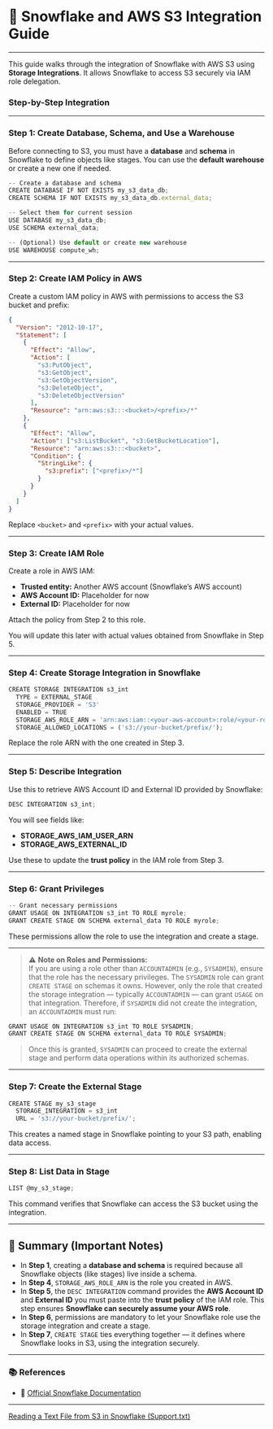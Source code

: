 # 🔗 Snowflake and AWS S3 Integration Guide

***

This guide walks through the integration of Snowflake with AWS S3 using **Storage Integrations**. It allows Snowflake to access S3 securely via IAM role delegation.

### Step-by-Step Integration

***

### Step 1: Create Database, Schema, and Use a Warehouse

Before connecting to S3, you must have a **database** and **schema** in Snowflake to define objects like stages. You can use the **default warehouse** or create a new one if needed.

```javascript
-- Create a database and schema
CREATE DATABASE IF NOT EXISTS my_s3_data_db;
CREATE SCHEMA IF NOT EXISTS my_s3_data_db.external_data;

-- Select them for current session
USE DATABASE my_s3_data_db;
USE SCHEMA external_data;

-- (Optional) Use default or create new warehouse
USE WAREHOUSE compute_wh;
```

***

### Step 2: Create IAM Policy in AWS

Create a custom IAM policy in AWS with permissions to access the S3 bucket and prefix:

```json
{
  "Version": "2012-10-17",
  "Statement": [
    {
      "Effect": "Allow",
      "Action": [
        "s3:PutObject",
        "s3:GetObject",
        "s3:GetObjectVersion",
        "s3:DeleteObject",
        "s3:DeleteObjectVersion"
      ],
      "Resource": "arn:aws:s3:::<bucket>/<prefix>/*"
    },
    {
      "Effect": "Allow",
      "Action": ["s3:ListBucket", "s3:GetBucketLocation"],
      "Resource": "arn:aws:s3:::<bucket>",
      "Condition": {
        "StringLike": {
          "s3:prefix": ["<prefix>/*"]
        }
      }
    }
  ]
}
```

Replace `<bucket>` and `<prefix>` with your actual values.

***

### Step 3: Create IAM Role

Create a role in AWS IAM:

* **Trusted entity:** Another AWS account (Snowflake’s AWS account)
* **AWS Account ID:** Placeholder for now
* **External ID:** Placeholder for now

Attach the policy from Step 2 to this role.

You will update this later with actual values obtained from Snowflake in Step 5.

***

### Step 4: Create Storage Integration in Snowflake

```javascript
CREATE STORAGE INTEGRATION s3_int
  TYPE = EXTERNAL_STAGE
  STORAGE_PROVIDER = 'S3'
  ENABLED = TRUE
  STORAGE_AWS_ROLE_ARN = 'arn:aws:iam::<your-aws-account>:role/<your-role>'
  STORAGE_ALLOWED_LOCATIONS = ('s3://your-bucket/prefix/');
```

Replace the role ARN with the one created in Step 3.

***

### Step 5: Describe Integration

Use this to retrieve AWS Account ID and External ID provided by Snowflake:

```javascript
DESC INTEGRATION s3_int;
```

You will see fields like:

* **STORAGE\_AWS\_IAM\_USER\_ARN**
* **STORAGE\_AWS\_EXTERNAL\_ID**

Use these to update the **trust policy** in the IAM role from Step 3.

***

### Step 6: Grant Privileges

```javascript
-- Grant necessary permissions
GRANT USAGE ON INTEGRATION s3_int TO ROLE myrole;
GRANT CREATE STAGE ON SCHEMA external_data TO ROLE myrole;
```

These permissions allow the role to use the integration and create a stage.

***

> ⚠️ **Note on Roles and Permissions:**\
> If you are using a role other than `ACCOUNTADMIN` (e.g., `SYSADMIN`), ensure that the role has the necessary privileges. The `SYSADMIN` role can grant `CREATE STAGE` on schemas it owns. However, only the role that created the storage integration — typically `ACCOUNTADMIN` — can grant `USAGE` on that integration. Therefore, if `SYSADMIN` did not create the integration, an `ACCOUNTADMIN` must run:

```javascript
GRANT USAGE ON INTEGRATION s3_int TO ROLE SYSADMIN;
GRANT CREATE STAGE ON SCHEMA external_data TO ROLE SYSADMIN;
```

> Once this is granted, `SYSADMIN` can proceed to create the external stage and perform data operations within its authorized schemas.

***

### Step 7: Create the External Stage

```javascript
CREATE STAGE my_s3_stage
  STORAGE_INTEGRATION = s3_int
  URL = 's3://your-bucket/prefix/';
```

This creates a named stage in Snowflake pointing to your S3 path, enabling data access.

***

### Step 8: List Data in Stage

```javascript
LIST @my_s3_stage;
```

This command verifies that Snowflake can access the S3 bucket using the integration.

***

## 📝 Summary (Important Notes)

* In **Step 1**, creating a **database and schema** is required because all Snowflake objects (like stages) live inside a schema.
* In **Step 4**, `STORAGE_AWS_ROLE_ARN` is the role you created in AWS.
* In **Step 5**, the `DESC INTEGRATION` command provides the **AWS Account ID** and **External ID** you must paste into the **trust policy** of the IAM role. This step ensures **Snowflake can securely assume your AWS role**.
* In **Step 6**, permissions are mandatory to let your Snowflake role use the storage integration and create a stage.
* In **Step 7**, `CREATE STAGE` ties everything together — it defines where Snowflake looks in S3, using the integration securely.

***

### 📚 References

* 📄 [Official Snowflake Documentation](https://docs.snowflake.com/en/user-guide/data-load-s3-config-storage-integration)

***

[Reading a Text File from S3 in Snowflake (Support.txt)](https://slite.com/api/public/notes/OVAIuy2lzPSoPz/redirect)

          
